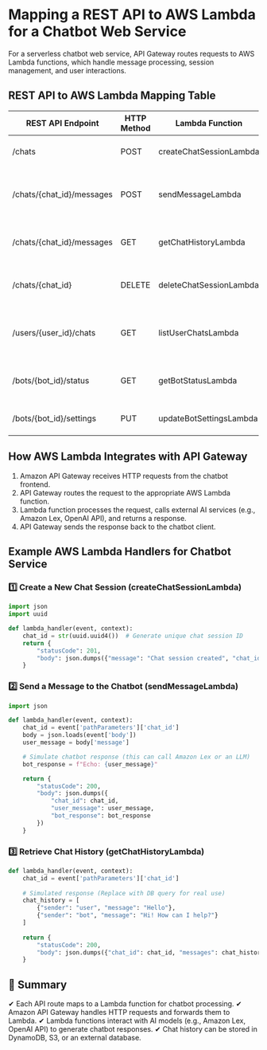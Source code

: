 # Mapping a REST API to AWS Lambda for a Chatbot Web Service

For a serverless chatbot web service, API Gateway routes requests to AWS Lambda functions, which handle message processing, session management, and user interactions.

## REST API to AWS Lambda Mapping Table

| REST API Endpoint              | HTTP Method | Lambda Function           | Description                              |
|--------------------------------|-------------|---------------------------|------------------------------------------|
| /chats                         | POST        | createChatSessionLambda   | Create a new chat session                |
| /chats/{chat_id}/messages      | POST        | sendMessageLambda         | Send a message to the chatbot and receive a response |
| /chats/{chat_id}/messages      | GET         | getChatHistoryLambda      | Retrieve all messages in a chat session  |
| /chats/{chat_id}               | DELETE      | deleteChatSessionLambda   | End and delete a chat session            |
| /users/{user_id}/chats         | GET         | listUserChatsLambda       | Retrieve a list of all chat sessions for a user |
| /bots/{bot_id}/status          | GET         | getBotStatusLambda        | Get the current status of the chatbot    |
| /bots/{bot_id}/settings        | PUT         | updateBotSettingsLambda   | Update chatbot settings                  |

## How AWS Lambda Integrates with API Gateway

1. Amazon API Gateway receives HTTP requests from the chatbot frontend.
2. API Gateway routes the request to the appropriate AWS Lambda function.
3. Lambda function processes the request, calls external AI services (e.g., Amazon Lex, OpenAI API), and returns a response.
4. API Gateway sends the response back to the chatbot client.

## Example AWS Lambda Handlers for Chatbot Service

### 1️⃣ Create a New Chat Session (createChatSessionLambda)

```python
import json
import uuid

def lambda_handler(event, context):
    chat_id = str(uuid.uuid4())  # Generate unique chat session ID
    return {
        "statusCode": 201,
        "body": json.dumps({"message": "Chat session created", "chat_id": chat_id})
    }
```

### 2️⃣ Send a Message to the Chatbot (sendMessageLambda)

```python
import json

def lambda_handler(event, context):
    chat_id = event['pathParameters']['chat_id']
    body = json.loads(event['body'])
    user_message = body['message']

    # Simulate chatbot response (this can call Amazon Lex or an LLM)
    bot_response = f"Echo: {user_message}"

    return {
        "statusCode": 200,
        "body": json.dumps({
            "chat_id": chat_id,
            "user_message": user_message,
            "bot_response": bot_response
        })
    }
```

### 3️⃣ Retrieve Chat History (getChatHistoryLambda)

```python
def lambda_handler(event, context):
    chat_id = event['pathParameters']['chat_id']
    
    # Simulated response (Replace with DB query for real use)
    chat_history = [
        {"sender": "user", "message": "Hello"},
        {"sender": "bot", "message": "Hi! How can I help?"}
    ]
    
    return {
        "statusCode": 200,
        "body": json.dumps({"chat_id": chat_id, "messages": chat_history})
    }
```

## 🚀 Summary

✔ Each API route maps to a Lambda function for chatbot processing.
✔ Amazon API Gateway handles HTTP requests and forwards them to Lambda.
✔ Lambda functions interact with AI models (e.g., Amazon Lex, OpenAI API) to generate chatbot responses.
✔ Chat history can be stored in DynamoDB, S3, or an external database.
